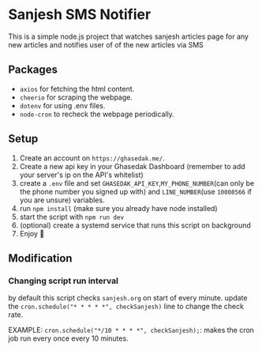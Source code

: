# Sanjesh SMS Notifier

This is a simple node.js project that watches sanjesh articles page for
any new articles and notifies user of of the new articles via SMS

## Packages

- `axios` for fetching the html content.
- `cheerio` for scraping the webpage.
- `dotenv` for using .env files.
- `node-cron` to recheck the webpage periodically.

## Setup

1. Create an account on `https://ghasedak.me/`.
2. Create a new api key in your Ghasedak Dashboard (remember to add your server's ip on the API's whitelist)
3. create a `.env` file and set `GHASEDAK_API_KEY`,`MY_PHONE_NUMBER`(can only be the phone number you signed up with) and `LINE_NUMBER`(use `10008566` if you are unsure) variables.
4. run `npm install` (make sure you already have node installed)
5. start the script with `npm run dev`
6. (optional) create a systemd service that runs this script on background
7. Enjoy 🥳

## Modification

### Changing script run interval

by default this script checks `sanjesh.org` on start of every minute.
update the `cron.schedule("* * * * *", checkSanjesh)` line to change the check rate.

EXAMPLE:
`cron.schedule("*/10 * * * *", checkSanjesh);`: makes the cron job run every once every 10 minutes.
